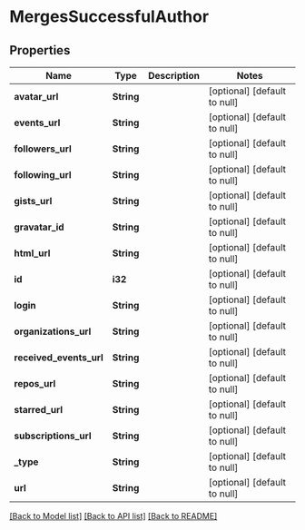 # MergesSuccessfulAuthor

## Properties
Name | Type | Description | Notes
------------ | ------------- | ------------- | -------------
**avatar_url** | **String** |  | [optional] [default to null]
**events_url** | **String** |  | [optional] [default to null]
**followers_url** | **String** |  | [optional] [default to null]
**following_url** | **String** |  | [optional] [default to null]
**gists_url** | **String** |  | [optional] [default to null]
**gravatar_id** | **String** |  | [optional] [default to null]
**html_url** | **String** |  | [optional] [default to null]
**id** | **i32** |  | [optional] [default to null]
**login** | **String** |  | [optional] [default to null]
**organizations_url** | **String** |  | [optional] [default to null]
**received_events_url** | **String** |  | [optional] [default to null]
**repos_url** | **String** |  | [optional] [default to null]
**starred_url** | **String** |  | [optional] [default to null]
**subscriptions_url** | **String** |  | [optional] [default to null]
**_type** | **String** |  | [optional] [default to null]
**url** | **String** |  | [optional] [default to null]

[[Back to Model list]](../README.md#documentation-for-models) [[Back to API list]](../README.md#documentation-for-api-endpoints) [[Back to README]](../README.md)



